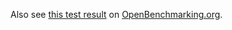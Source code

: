 Also see [this test result](http://openbenchmarking.org/result/1703189-RI-SCHEDULER57) on [OpenBenchmarking.org](http://openbenchmarking.org/).
